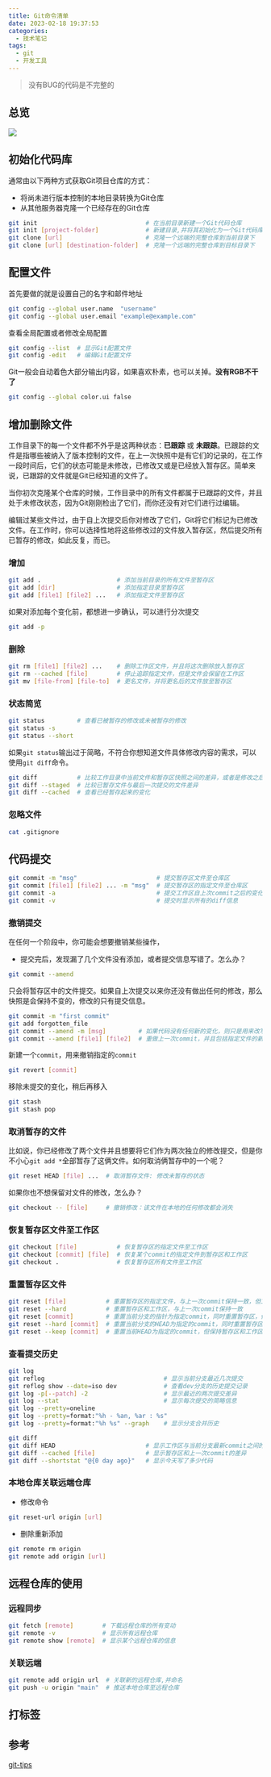 ```yaml
---
title: Git命令清单
date: 2023-02-18 19:37:53
categories:
  - 技术笔记
tags: 
  - git
  - 开发工具
---
```

> 没有BUG的代码是不完整的

<!-- more -->

## 总览

![](/images/git.png)

## 初始化代码库

通常由以下两种方式获取Git项目仓库的方式：

- 将尚未进行版本控制的本地目录转换为Git仓库
- 从其他服务器克隆一个已经存在的Git仓库

```bash
git init                              # 在当前目录新建一个Git代码仓库
git init [project-folder]             # 新建目录,并将其初始化为一个Git代码库
git clone [url]                       # 克隆一个远端的完整仓库到当前目录下 
git clone [url] [destination-folder]  # 克隆一个远端的完整仓库到目标目录下
```

## 配置文件

首先要做的就是设置自己的名字和邮件地址

```bash
git config --global user.name  "username"
git config --global user.email "example@example.com"
```

查看全局配置或者修改全局配置

```bash
git config --list  # 显示Git配置文件
git config -edit   # 编辑Git配置文件  
```

Git一般会自动着色大部分输出内容，如果喜欢朴素，也可以关掉。**没有RGB不干了**

```bash
git config --global color.ui false
```

## 增加删除文件

工作目录下的每一个文件都不外乎是这两种状态：**已跟踪** 或 **未跟踪**。已跟踪的文件是指哪些被纳入了版本控制的文件，在上一次快照中是有它们的记录的，在工作一段时间后，它们的状态可能是未修改，已修改又或是已经放入暂存区。简单来说，已跟踪的文件就是Git已经知道的文件了。

当你初次克隆某个仓库的时候，工作目录中的所有文件都属于已跟踪的文件，并且处于未修改状态，因为Git刚刚检出了它们，而你还没有对它们进行过编辑。

编辑过某些文件过，由于自上次提交后你对修改了它们，Git将它们标记为已修改文件。在工作时，你可以选择性地将这些修改过的文件放入暂存区，然后提交所有已暂存的修改，如此反复，而已。

### 增加

```bash
git add .                     # 添加当前目录的所有文件至暂存区
git add [dir]                 # 添加指定目录至暂存区
git add [file1] [file2] ...   # 添加指定文件至暂存区
```

如果对添加每个变化前，都想进一步确认，可以进行分次提交

```bash
git add -p
```

### 删除

```bash
git rm [file1] [file2] ...    # 删除工作区文件，并且将这次删除放入暂存区
git rm --cached [file]        # 停止追踪指定文件，但是文件会保留在工作区
git mv [file-from] [file-to]  # 更名文件，并将更名后的文件放至暂存区 
```

### 状态简览

```bash
git status         # 查看已被暂存的修改或未被暂存的修改
git status -s
git status --short
```

如果`git status`输出过于简略，不符合你想知道文件具体修改内容的需求，可以使用`git diff`命令。

```bash
git diff           # 比较工作目录中当前文件和暂存区快照之间的差异，或者是修改之后还没有暂存起来的变化内容
git diff --staged  # 比较已暂存文件与最后一次提交的文件差异
git diff --cached  # 查看已经暂存起来的变化
```

### 忽略文件

```bash
cat .gitignore
```

## 代码提交

```bash
git commit -m "msg"   			         # 提交暂存区文件至仓库区
git commit [file1] [file2] ... -m "msg"  # 提交暂存区的指定文件至仓库区
git commit -a                            # 提交工作区自上次commit之后的变化，直接提交至仓库区
git commit -v                            # 提交时显示所有的diff信息
```

### 撤销提交

在任何一个阶段中，你可能会想要撤销某些操作，

- 提交完后，发现漏了几个文件没有添加，或者提交信息写错了。怎么办？

```bash
git commit --amend  
```

只会将暂存区中的文件提交。如果自上次提交以来你还没有做出任何的修改，那么快照是会保持不变的，修改的只有提交信息。

```bash
git commit -m "first commit"
git add forgotten_file
git commit --amend -m [msg]         # 如果代码没有任何新的变化，则只是用来改写上一次的commit的提交信息
git commit --amend [file1] [file2]  # 重做上一次commit，并且包括指定文件的新变化
```

新建一个`commit`，用来撤销指定的`commit`

```bash
git revert [commit]
```

移除未提交的变化，稍后再移入

```bash
git stash
git stash pop
```

### 取消暂存的文件

比如说，你已经修改了两个文件并且想要将它们作为两次独立的修改提交，但是你不小心`git add *`全部暂存了这俩文件。如何取消俩暂存中的一个呢？

```bash
git reset HEAD [file] ...  # 取消暂存文件: 修改未暂存的状态
```

如果你也不想保留对文件的修改，怎么办？

```bash
git checkout -- [file]     # 撤销修改：该文件在本地的任何修改都会消失
```

### 恢复暂存区文件至工作区

```bash
git checkout [file]           # 恢复暂存区的指定文件至工作区
git checkout [commit] [file]  # 恢复某个commit的指定文件到暂存区和工作区
git checkout .                # 恢复暂存区所有文件至工作区
```

### 重置暂存区文件

```bash
git reset [file]           # 重置暂存区的指定文件，与上一次commit保持一致，但工作区不变
git reset --hard           # 重置暂存区和工作区，与上一次commit保持一致
git reset [commit]         # 重置当前分支的指针为指定commit，同时重置暂存区，但是工作区保持不变
git reset --hard [commit]  # 重置当前分支的HEAD为指定的commit，同时重置暂存区，但是工作区保持不变
git reset --keep [commit]  # 重置当前HEAD为指定的commit，但保持暂存区和工作区不变
```

### 查看提交历史

```bash
git log
git reflog                                 # 显示当前分支最近几次提交
git reflog show --date=iso dev             # 查看dev分支的历史提交记录
git log -p[--patch] -2                     # 显示最近的两次提交差异
git log --stat                             # 显示每次提交的简略信息
git log --pretty=oneline  
git log --pretty=format:"%h - %an, %ar : %s"
git log --pretty=format:"%h %s" --graph    # 显示分支合并历史
```

```bash
git diff
git diff HEAD                         # 显示工作区与当前分支最新commit之间的差异
git diff --cached [file]              # 显示暂存区和上一次commit的差异
git diff --shortstat "@{0 day ago}"   # 显示今天写了多少代码
```

### 本地仓库关联远端仓库

- 修改命令

```bash
git reset-url origin [url]
```

- 删除重新添加

```bash
git remote rm origin     
git remote add origin [url]
```

## 远程仓库的使用

### 远程同步

```bash
git fetch [remote]        # 下载远程仓库的所有变动
git remote -v             # 显示所有远程仓库
git remote show [remote]  # 显示某个远程仓库的信息
```

### 关联远端

```bash
git remote add origin url  # 关联新的远程仓库,并命名
git push -u origin "main"  # 推送本地仓库至远程仓库
```

## 打标签


## 参考

[git-tips](https://github.com/yansheng836/git-tips)
